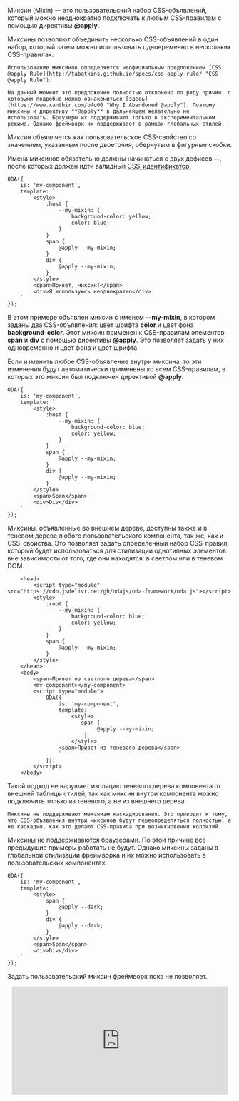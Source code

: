 Миксин (Mixin) — это пользовательский набор CSS-объявлений, который можно неоднократно подключать к любым CSS-правилам с помощью директивы **@apply**.

Миксины позволяют объединить несколько CSS-объявлений в один набор, который затем можно использовать одновременно в нескольких CSS-правилах.

```info_md
Использование миксинов определяется неофициальным предложением [CSS @apply Rule](http://tabatkins.github.io/specs/css-apply-rule/ "CSS @apply Rule").
```

```warning_md
На данный момент это предложение полностью отклонено по ряду причин, с которыми подробно можно ознакомиться [здесь](https://www.xanthir.com/b4o00 "Why I Abandoned @apply"). Поэтому миксины и директиву **@apply** в дальнейшем желательно не использовать. Браузеры их поддерживают только в экспериментальном режиме. Однако фреймворк их поддерживает в рамках глобальных стилей.
```

Миксин объявляется как пользовательское CSS-свойство со значением, указанным после двоеточия, обернутым в фигурные скобки.

Имена миксинов обязательно должны начинаться с двух дефисов **--**, после которых должен идти валидный [CSS-идентификатор](https://drafts.csswg.org/css-syntax-3/#identifier "CSS Syntax Module").

```javascript_run_edit_line_h=120[my-component.js]
ODA({
    is: 'my-component',
    template: `
        <style>
            :host {
                --my-mixin: {
                    background-color: yellow;
                    color: blue;
                }
            }
            span {
                @apply --my-mixin;
            }
            div {
                @apply --my-mixin;
            }
        </style>
        <span>Привет, миксин!</span>
        <div>Я используюсь неоднократно</div>
    `
});
```

В этом примере объявлен миксин с именем **--my-mixin**, в котором заданы два CSS-объявления: цвет шрифта **color** и цвет фона **background-color**. Этот миксин применен к CSS-правилам элементов **span** и **div** с помощью директивы **@apply**. Это позволяет задать у них одновременно и цвет фона и цвет шрифта.

Если изменить любое CSS-объявление внутри миксина, то эти изменения будут автоматически применены ко всем CSS-правилам, в которых это миксин был подключен директивой **@apply**.

```javascript_run_edit_line[my-component.js]
ODA({
    is: 'my-component',
    template: `
        <style>
            :host {
                --my-mixin: {
                    background-color: blue;
                    color: yellow;
                }
            }
            span {
                @apply --my-mixin;
            }
            div {
                @apply --my-mixin;
            }
        </style>
        <span>Span</span>
        <div>Div</div>
    `
});
```

Миксины, объявленные во внешнем дереве, доступны также и в теневом дереве любого пользовательского компонента, так же, как и CSS-свойства. Это позволяет задать определенный набор CSS-правил, который будет использоваться для стилизации однотипных элементов вне зависимости от того, где они находятся: в светлом или в теневом DOM.

```html_run_edit_line
    <head>
        <script type="module" src="https://cdn.jsdelivr.net/gh/odajs/oda-framework/oda.js"></script>
        <style>
            :root {
                --my-mixin: {
                    background-color: blue;
                    color: yellow;
                }
            }
            span {
                @apply --my-mixin;
            }
        </style>
    </head>
    <body>
        <span>Привет из светлого дерева</span>
        <my-component></my-component>
        <script type="module">
            ODA({
                is: 'my-component',
                template: `
                    <style>
                       span {
                            @apply --my-mixin;
                        }
                    </style>
                <span>Привет из теневого дерева</span>
                `
            });
        </script>
    </body>
```

Такой подход не нарушает изоляцию теневого дерева компонента от внешней таблицы стилей, так как миксин внутри компонента можно подключить только из теневого, а не из внешнего дерева.

```warning_md
Миксины не поддерживают механизм каскадирования. Это приводит к тому, что CSS-объявления внутри миксинов будут переопределяться полностью, а не каскадно, как это делают CSS-правила при возникновении коллизий.
```

Миксины не поддерживаются браузерами. По этой причине все предыдущие примеры работать не будут. Однако миксины заданы в глобальной стилизации фреймворка и их можно использовать в пользовательских компонентах.

```javascript_run_edit_line[my-component.js]
ODA({
    is: 'my-component',
    template: `
        <style>
            span {
                @apply --dark;
            }
            div {
                @apply --dark;
            }
        </style>
        <span>Span</span>
        <div>Div</div>
    `
});
```

Задать пользовательский миксин фреймворк пока не позволяет.

<div style="position:relative;padding-bottom:48%; margin:10px">
    <iframe src="https://www.youtube.com/embed/dDXTbCqGZYU?start=0" frameborder="0" allow="accelerometer; autoplay; encrypted-media; gyroscope; picture-in-picture" allowfullscreen 
    	style="position:absolute;width:100%;height:100%;"></iframe>
</div>
